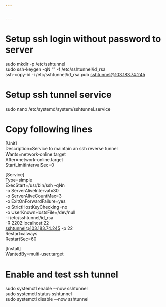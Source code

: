 ```yaml
---


---
```


<h1 id="setup-ssh-login-without-password-to-server">Setup ssh login without password to server</h1>
<p>sudo mkdir -p /etc/sshtunnel<br>
sudo ssh-keygen -qN “” -f /etc/sshtunnel/id_rsa<br>
ssh-copy-id -i /etc/sshtunnel/id_rsa.pub <a href="mailto:sshtunnel@103.183.74.245">sshtunnel@103.183.74.245</a></p>
<h1 id="setup-ssh-tunnel-service">Setup ssh tunnel service</h1>
<p>sudo nano /etc/systemd/system/sshtunnel.service</p>
<h1 id="copy-following-lines">Copy following lines</h1>
<p>[Unit]<br>
Description=Service to maintain an ssh reverse tunnel<br>
Wants=network-online.target<br>
After=network-online.target<br>
StartLimitIntervalSec=0</p>
<p>[Service]<br>
Type=simple<br>
ExecStart=/usr/bin/ssh -qNn <br>
-o ServerAliveInterval=30 <br>
-o ServerAliveCountMax=3 <br>
-o ExitOnForwardFailure=yes <br>
-o StrictHostKeyChecking=no <br>
-o UserKnownHostsFile=/dev/null <br>
-i /etc/sshtunnel/id_rsa <br>
-R 2202:localhost:22 <br>
<a href="mailto:sshtunnel@103.183.74.245">sshtunnel@103.183.74.245</a> -p 22<br>
Restart=always<br>
RestartSec=60</p>
<p>[Install]<br>
WantedBy=multi-user.target</p>
<h1 id="enable-and-test-ssh-tunnel">Enable and test ssh tunnel</h1>
<p>sudo systemctl enable --now sshtunnel<br>
sudo systemctl status sshtunnel<br>
sudo systemctl disable --now sshtunnel</p>

